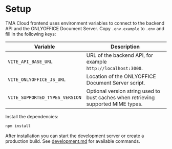 # Setup

TMA Cloud frontend uses environment variables to connect to the backend API and the ONLYOFFICE Document Server. Copy `.env.example` to `.env` and fill in the following keys:

| Variable                       | Description                                                                       |
| ------------------------------ | --------------------------------------------------------------------------------- |
| `VITE_API_BASE_URL`            | URL of the backend API, for example `http://localhost:3000`.                      |
| `VITE_ONLYOFFICE_JS_URL`       | Location of the ONLYOFFICE Document Server script.                                |
| `VITE_SUPPORTED_TYPES_VERSION` | Optional version string used to bust caches when retrieving supported MIME types. |

Install the dependencies:

```bash
npm install
```

After installation you can start the development server or create a production build. See [development.md](development.md) for available commands.
